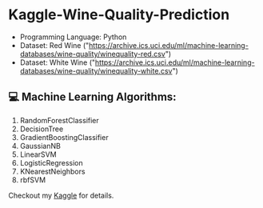 # Kaggle-Wine-Quality-Prediction

- Programming Language: Python
- Dataset: Red Wine ("https://archive.ics.uci.edu/ml/machine-learning-databases/wine-quality/winequality-red.csv")
- Dataset: White Wine ("https://archive.ics.uci.edu/ml/machine-learning-databases/wine-quality/winequality-white.csv")

## 💻 Machine Learning Algorithms: 
1. RandomForestClassifier
2. DecisionTree
3. GradientBoostingClassifier
4. GaussianNB
5. LinearSVM
6. LogisticRegression
7. KNearestNeighbors
8. rbfSVM


Checkout my [Kaggle](https://www.kaggle.com/huienngu/wine-quality-prediction) for details.
